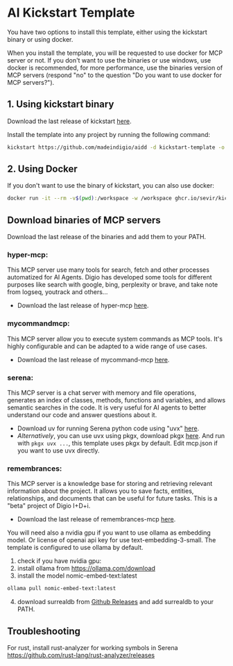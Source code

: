 # AI Kickstart Template

You have two options to install this template, either using the kickstart binary or using docker.

When you install the template, you will be requested to use docker for MCP server or not. If you don't want to use the binaries or use windows, use docker is recommended, for more performance, use the binaries version of MCP servers (respond "no" to the question "Do you want to use docker for MCP servers?").

## 1. Using kickstart binary
Download the last release of kickstart [here](https://github.com/Keats/kickstart/releases/latest).

Install the template into any project by running the following command:

```bash
kickstart https://github.com/madeindigio/aidd -d kickstart-template -o .
```
## 2. Using Docker
If you don't want to use the binary of kickstart, you can also use docker:

```bash
docker run -it --rm -v$(pwd):/workspace -w /workspace ghcr.io/sevir/kickstart:latest -o /workspace -d kickstart-template https://github.com/madeindigio/aidd.git
```

## Download binaries of MCP servers

Download the last release of the binaries and add them to your PATH.

### hyper-mcp:

This MCP server use many tools for search, fetch and other processes automatized for AI Agents. Digio has developed some tools for different purposes like search with google, bing, perplexity or brave, and take note from logseq, youtrack and others...

  * Download the last release of hyper-mcp [here](https://github.com/tuananh/hyper-mcp/releases/latest).

### mycommandmcp:

This MCP server allow you to execute system commands as MCP tools. It's highly configurable and can be adapted to a wide range of use cases.

  * Download the last release of mycommand-mcp [here](https://github.com/sevir/mycommandmcp/releases/latest).

### serena:

This MCP server is a chat server with memory and file operations, generates an index of classes, methods, functions and variables, and allows semantic searches in the code. It is very useful for AI agents to better understand our code and answer questions about it.

  * Download uv for running Serena python code using "uvx" [here](https://docs.astral.sh/uv/getting-started/installation/).
  * *Alternatively*, you can use uvx using pkgx, download pkgx [here](https://github.com/pkgxdev/pkgx/releases/latests). And run with `pkgx uvx ...`, this template uses pkgx by default. Edit mcp.json if you want to use uvx directly.

### remembrances:

This MCP server is a knowledge base for storing and retrieving relevant information about the project. It allows you to save facts, entities, relationships, and documents that can be useful for future tasks. This is a "beta" project of Digio I+D+i.

  * Download the last release of remembrances-mcp [here](https://github.com/madeindigio/remembrances-mcp/releases/latest).

You will need also a nvidia gpu if you want to use ollama as embedding model. Or license of openai api key for use text-embedding-3-small. The template is configured to use ollama by default.

1. check if you have nvidia gpu:
2. install ollama from https://ollama.com/download
3. install the model nomic-embed-text:latest

```bash
ollama pull nomic-embed-text:latest
```

4. download surrealdb from [Github Releases](https://github.com/surrealdb/surrealdb/releases) and add surrealdb to your PATH.

## Troubleshooting

For rust, install rust-analyzer for working symbols in Serena https://github.com/rust-lang/rust-analyzer/releases